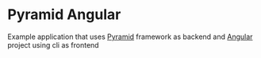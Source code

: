 # Pyramid Angular
Example application that uses [Pyramid](https://trypyramid.com/) framework as backend and [Angular](https://angular.io/) project using cli as frontend
